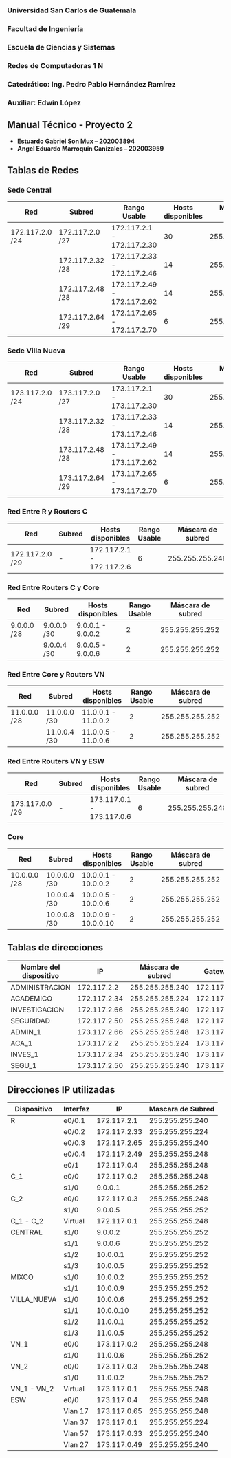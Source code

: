 ### **Universidad San Carlos de Guatemala**
### **Facultad de Ingeniería**
### **Escuela de Ciencias y Sistemas**
### **Redes de Computadoras 1 N**
### **Catedrático: Ing. Pedro Pablo Hernández Ramírez**
### **Auxiliar: Edwin López**

## **Manual Técnico - Proyecto 2**

- **Estuardo Gabriel Son Mux – 202003894**
- **Angel Eduardo Marroquín Canizales – 202003959**

## **Tablas de Redes**
### **Sede Central**
| Red | Subred | Rango Usable | Hosts disponibles | Máscara de subred | Gateway | VLAN |
|-----|--------|--------------|------------------|-------------------|---------|------|
| 172.117.2.0 /24  | 172.117.2.0 /27 | 172.117.2.1 - 172.117.2.30 | 30 | 255.255.255.224 | 172.117.2.1 | 37 | 
|| 172.117.2.32 /28 | 172.117.2.33 - 172.117.2.46 | 14 | 255.255.255.240 | 172.117.2.33 | 17 |
|| 172.117.2.48 /28 | 172.117.2.49 - 172.117.2.62 | 14 | 255.255.255.240 | 172.117.2.49 | 47 |
|| 172.117.2.64 /29 | 172.117.2.65 - 172.117.2.70 | 6 | 255.255.255.248 | 172.117.2.65 | 27 |   

### **Sede Villa Nueva**
| Red | Subred | Rango Usable | Hosts disponibles | Máscara de subred | Gateway | VLAN |
|-----|--------|--------------|-------------------|-------------------|---------|------|
| 173.117.2.0 /24 | 173.117.2.0 /27 | 173.117.2.1 - 173.117.2.30 | 30 | 255.255.255.224 | 172.117.2.1 | 37 |
| | 173.117.2.32 /28 | 173.117.2.33 - 173.117.2.46 | 14 | 255.255.255.240 | 172.117.2.33 | 57 |
| | 173.117.2.48 /28 | 173.117.2.49 - 173.117.2.62 | 14 | 255.255.255.240 | 172.117.2.49 | 27 |
| | 173.117.2.64 /29 | 173.117.2.65 - 173.117.2.70 | 6 | 255.255.255.248 | 172.117.2.65 | 17 |


### **Red Entre R y Routers C**
| Red | Subred | Hosts disponibles |  Rango Usable | Máscara de subred |
|-----|--------|-------------------|---------------|-------------------|
| 172.117.2.0 /29 | - | 172.117.2.1 - 172.117.2.6 | 6 | 255.255.255.248 |
 
### **Red Entre Routers C y Core**
| Red | Subred | Hosts disponibles |  Rango Usable | Máscara de subred |
|-----|--------|-------------------|---------------|-------------------|
| 9.0.0.0 /28 | 9.0.0.0 /30 | 9.0.0.1 - 9.0.0.2 | 2 | 255.255.255.252 |
| | 9.0.0.4 /30 | 9.0.0.5 - 9.0.0.6 | 2 | 255.255.255.252 |

### **Red Entre Core y Routers VN**
| Red | Subred | Hosts disponibles |  Rango Usable | Máscara de subred |
|-----|--------|-------------------|---------------|-------------------|
| 11.0.0.0 /28 | 11.0.0.0 /30 | 11.0.0.1 - 11.0.0.2 | 2 | 255.255.255.252 |
| | 11.0.0.4 /30 | 11.0.0.5 - 11.0.0.6 | 2 | 255.255.255.252 |

### **Red Entre Routers VN y ESW**
| Red | Subred | Hosts disponibles |  Rango Usable | Máscara de subred |
|-----|--------|-------------------|---------------|-------------------|
| 173.117.0.0 /29 | - | 173.117.0.1 - 173.117.0.6 | 6 | 255.255.255.248 |

### **Core**
| Red | Subred | Hosts disponibles |  Rango Usable | Máscara de subred |
|-----|--------|-------------------|---------------|-------------------|
| 10.0.0.0 /28 | 10.0.0.0 /30 | 10.0.0.1 - 10.0.0.2 | 2 | 255.255.255.252 |
| | 10.0.0.4 /30 | 10.0.0.5 - 10.0.0.6 | 2 | 255.255.255.252 |
| | 10.0.0.8 /30 | 10.0.0.9 - 10.0.0.10 | 2 | 255.255.255.252 |

## **Tablas de direcciones**

| Nombre del dispositivo | IP   | Máscara de subred | Gateway | VLAN |
|------------------------|------|-------------------|---------|------|
|ADMINISTRACION|172.117.2.2|255.255.255.240|172.117.2.1|37|
|ACADEMICO|172.117.2.34|255.255.255.224|172.117.2.33|17|
|INVESTIGACION|172.117.2.66|255.255.255.240|172.117.2.65|27|
|SEGURIDAD|172.117.2.50|255.255.255.248|172.117.2.49|47|
|ADMIN_1|173.117.2.66|255.255.255.248|173.117.2.65|17|
|ACA_1|173.117.2.2|255.255.255.224|173.117.2.1|37|
|INVES_1|173.117.2.34|255.255.255.240|173.117.2.33|57|
|SEGU_1|173.117.2.50|255.255.255.240|173.117.2.49|27|

## **Direcciones IP utilizadas**
| Dispositivo | Interfaz | IP | Mascara de Subred |
| ----------- | -------- | -- | --------- |
| R | e0/0.1 | 172.117.2.1 | 255.255.255.240 |
|  | e0/0.2 | 172.117.2.33 | 255.255.255.224 |
|  | e0/0.3 | 172.117.2.65 | 255.255.255.240 |
|  | e0/0.4 | 172.117.2.49 | 255.255.255.248 |
| | e0/1 | 172.117.0.4 | 255.255.255.248 |
| C_1 | e0/0 | 172.117.0.2 | 255.255.255.248 |
| | s1/0 | 9.0.0.1 | 255.255.255.252 |
| C_2 | e0/0 | 172.117.0.3 | 255.255.255.248 |
| | s1/0 | 9.0.0.5 | 255.255.255.252 |
| C_1 - C_2 | Virtual | 172.117.0.1 | 255.255.255.248 |
| CENTRAL | s1/0 | 9.0.0.2 | 255.255.255.252 |
| | s1/1 | 9.0.0.6 | 255.255.255.252 |
| | s1/2 | 10.0.0.1 | 255.255.255.252 |
| | s1/3 | 10.0.0.5 | 255.255.255.252 |
| MIXCO | s1/0 | 10.0.0.2 | 255.255.255.252 |
| | s1/1 | 10.0.0.9 | 255.255.255.252 |
| VILLA_NUEVA | s1/0 | 10.0.0.6 | 255.255.255.252 |
| | s1/1 | 10.0.0.10 | 255.255.255.252 |
| | s1/2 | 11.0.0.1 | 255.255.255.252 |
| | s1/3 | 11.0.0.5 | 255.255.255.252 |
| VN_1 | e0/0 | 173.117.0.2 | 255.255.255.248 |
| | s1/0 | 11.0.0.6 | 255.255.255.252 |
| VN_2 | e0/0 | 173.117.0.3 | 255.255.255.248 |
| | s1/0 | 11.0.0.2 | 255.255.255.252 |
| VN_1 - VN_2 | Virtual | 173.117.0.1 | 255.255.255.248 |
| ESW | e0/0 | 173.117.0.4 | 255.255.255.248 |
| | Vlan 17 | 173.117.0.65 | 255.255.255.248 |
| | Vlan 37 | 173.117.0.1 | 255.255.255.224 |
| | Vlan 57 | 173.117.0.33 | 255.255.255.240 |
| | Vlan 27 | 173.117.0.49 | 255.255.255.240 |